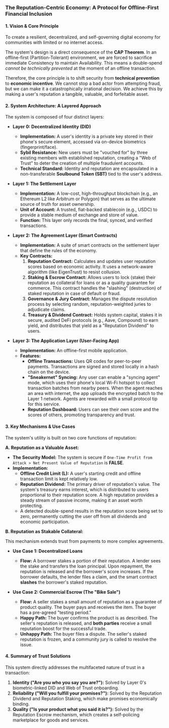 ### **The Reputation-Centric Economy: A Protocol for Offline-First Financial Inclusion**

#### **1. Vision & Core Principle**

To create a resilient, decentralized, and self-governing digital economy for communities with limited or no internet access.

The system's design is a direct consequence of the **CAP Theorem**. In an offline-first (Partition-Tolerant) environment, we are forced to sacrifice immediate Consistency to maintain Availability. This means a double-spend *cannot be technically prevented* at the moment of an offline transaction.

Therefore, the core principle is to shift security from **technical prevention** to **economic incentive**. We cannot stop a bad actor from attempting fraud, but we can make it a catastrophically irrational decision. We achieve this by making a user's reputation a tangible, valuable, and forfeitable asset.

#### **2. System Architecture: A Layered Approach**

The system is composed of four distinct layers:

*   **Layer 0: Decentralized Identity (DID)**
    *   **Implementation:** A user's identity is a private key stored in their phone's secure element, accessed via on-device biometrics (fingerprint/face).
    *   **Sybil Resistance:** New users must be "vouched for" by three existing members with established reputation, creating a "Web of Trust" to deter the creation of multiple fraudulent accounts.
    *   **Technical Standard:** Identity and reputation are encapsulated in a non-transferable **Soulbound Token (SBT)** tied to the user's address.

*   **Layer 1: The Settlement Layer**
    *   **Implementation:** A low-cost, high-throughput blockchain (e.g., an Ethereum L2 like Arbitrum or Polygon) that serves as the ultimate source of truth for asset ownership.
    *   **Unit of Account:** A trusted, fiat-backed stablecoin (e.g., USDC) to provide a stable medium of exchange and store of value.
    *   **Function:** This layer only records the final, synced, and verified transactions.

*   **Layer 2: The Agreement Layer (Smart Contracts)**
    *   **Implementation:** A suite of smart contracts on the settlement layer that define the rules of the economy.
    *   **Key Contracts:**
        1.  **Reputation Contract:** Calculates and updates user reputation scores based on economic activity. It uses a network-aware algorithm (like EigenTrust) to resist collusion.
        2.  **Staking & Escrow Contract:** Allows users to lock (stake) their reputation as collateral for loans or as a quality guarantee for commerce. This contract handles the "slashing" (destruction) of staked reputation in case of default or fraud.
        3.  **Governance & Jury Contract:** Manages the dispute resolution process by selecting random, reputation-weighted juries to adjudicate claims.
        4.  **Treasury & Dividend Contract:** Holds system capital, stakes it in secure, audited DeFi protocols (e.g., Aave, Compound) to earn yield, and distributes that yield as a "Reputation Dividend" to users.

*   **Layer 3: The Application Layer (User-Facing App)**
    *   **Implementation:** An offline-first mobile application.
    *   **Features:**
        *   **Offline Transactions:** Uses QR codes for peer-to-peer payments. Transactions are signed and stored locally in a hash chain on the device.
        *   **"Sneakernet" Syncing:** Any user can enable a "syncing agent" mode, which uses their phone's local Wi-Fi hotspot to collect transaction batches from nearby peers. When the agent reaches an area with internet, the app uploads the encrypted batch to the Layer 1 network. Agents are rewarded with a small protocol tip for this service.
        *   **Reputation Dashboard:** Users can see their own score and the scores of others, promoting transparency and trust.

#### **3. Key Mechanisms & Use Cases**

The system's utility is built on two core functions of reputation:

**A. Reputation as a Valuable Asset:**

*   **The Security Model:** The system is secure if `One-Time Profit from Attack > Net Present Value of Reputation` is **FALSE**.
*   **Implementation:**
    *   **Offline Credit Limit (L):** A user's starting credit and offline transaction limit is kept relatively low.
    *   **Reputation Dividend:** The primary driver of reputation's value. The system's treasury earns interest, which is distributed to users proportional to their reputation score. A high reputation provides a steady stream of passive income, making it an asset worth protecting.
    *   A detected double-spend results in the reputation score being set to zero, permanently cutting the user off from all dividends and economic participation.

**B. Reputation as Stakable Collateral:**

This mechanism extends trust from payments to more complex agreements.

*   **Use Case 1: Decentralized Loans**
    *   **Flow:** A borrower stakes a portion of their reputation. A lender sees the stake and transfers the loan principal. Upon repayment, the reputation is released and the borrower's score increases. If the borrower defaults, the lender files a claim, and the smart contract **slashes** the borrower's staked reputation.

*   **Use Case 2: Commercial Escrow (The "Bike Sale")**
    *   **Flow:** A seller stakes a small amount of reputation as a guarantee of product quality. The buyer pays and receives the item. The buyer has a pre-agreed "testing period."
    *   **Happy Path:** The buyer confirms the product is as described. The seller's reputation is released, and **both parties** receive a small reputation boost for the successful trade.
    *   **Unhappy Path:** The buyer files a dispute. The seller's staked reputation is frozen, and a community jury is called to resolve the issue.

#### **4. Summary of Trust Solutions**

This system directly addresses the multifaceted nature of trust in a transaction:

1.  **Identity ("Are you who you say you are?"):** Solved by Layer 0's biometric-linked DID and Web of Trust onboarding.
2.  **Reliability ("Will you fulfill your promises?"):** Solved by the Reputation Dividend and Reputation Staking, which make promises economically binding.
3.  **Quality ("Is your product what you said it is?"):** Solved by the Reputation Escrow mechanism, which creates a self-policing marketplace for goods and services.